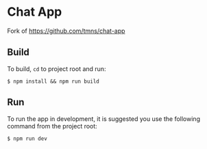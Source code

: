 # Chat App

Fork of https://github.com/tmns/chat-app

## Build
To build, `cd` to project root and run:
```
$ npm install && npm run build
```

## Run
To run the app in development, it is suggested you use the following command from the project root:
```
$ npm run dev
```
